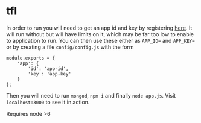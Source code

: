 # tfl

In order to run you will need to get an app id and key by registering [here](https://api-portal.tfl.gov.uk/signup). It will run without 
but will have limits on it, which may be far too low to enable to application to run. You can then use these either as `APP_ID=` and 
`APP_KEY=` or by creating a file `config/config.js` with the form

    module.exports = {
        'app': {
            'id': 'app-id',
            'key': 'app-key'
        }
    };
    
Then you will need to run `mongod`, `npm i` and finally `node app.js`. Visit `localhost:3000` to see it in action.

Requires node >6

